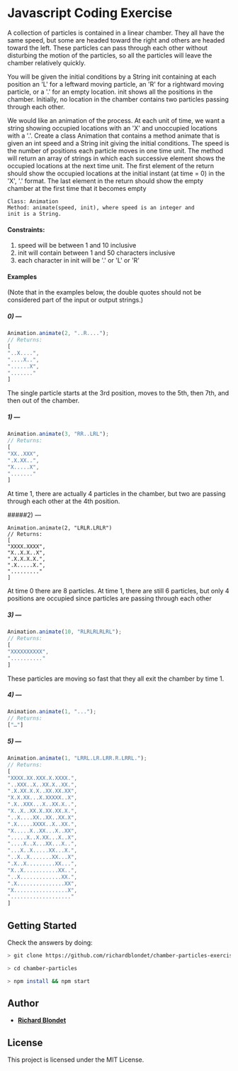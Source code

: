 # Javascript Coding Exercise

A collection of particles is contained in a linear chamber. They all have the same
speed, but some are headed toward the right and others are headed toward the left.
These particles can pass through each other without disturbing the motion of the
particles, so all the particles will leave the chamber relatively quickly.

You will be given the initial conditions by a String init containing at each position an 'L'
for a leftward moving particle, an 'R' for a rightward moving particle, or a '.' for an empty
location. init shows all the positions in the chamber. Initially, no location in the chamber
contains two particles passing through each other.

We would like an animation of the process. At each unit of time, we want a string showing
occupied locations with an 'X' and unoccupied locations with a '.'. Create a class Animation
that contains a method animate that is given an int speed and a String init giving the initial
conditions. The speed is the number of positions each particle moves in one time unit.
The method will return an array of strings in which each successive element shows the
occupied locations at the next time unit. The first element of the return should show the
occupied locations at the initial instant (at time = 0) in the 'X', '.' format. The last element
in the return should show the empty chamber at the first time that it becomes empty

```
Class: Animation
Method: animate(speed, init), where speed is an integer and
init is a String.
```

#### Constraints:
1. speed will be between 1 and 10 inclusive
2. init will contain between 1 and 50 characters inclusive
3. each character in init will be '.' or 'L' or 'R'

#### Examples

(Note that in the examples below, the double quotes should not be considered part of
the input or output strings.)

##### 0) —
```js
Animation.animate(2, "..R....");
// Returns:
[
"..X....",
"....X..",
"......X",
"......."
]
```
The single particle starts at the 3rd position, moves to the 5th, then 7th, and then out of
the chamber.

##### 1) —

```js
Animation.animate(3, "RR..LRL");
// Returns:
[
"XX..XXX",
".X.XX..",
"X.....X",
"......."
]
```
At time 1, there are actually 4 particles in the chamber, but two are passing through
each other at the 4th position.

#####2) —
```
Animation.animate(2, "LRLR.LRLR")
// Returns:
[
"XXXX.XXXX",
"X..X.X..X",
".X.X.X.X.",
".X.....X.",
"........."
]
```
At time 0 there are 8 particles. At time 1, there are still 6 particles, but only 4 positions
are occupied since particles are passing through each other

##### 3) —

```js
Animation.animate(10, "RLRLRLRLRL");
// Returns:
[
"XXXXXXXXXX",
".........."
]
```
These particles are moving so fast that they all exit the chamber by time 1.


##### 4) —

```js
Animation.animate(1, "...");
// Returns: 
["…"]
```
##### 5) —

```js 
Animation.animate(1, "LRRL.LR.LRR.R.LRRL.");
// Returns:
[
"XXXX.XX.XXX.X.XXXX.",
"..XXX..X..XX.X..XX.",
".X.XX.X.X..XX.XX.XX",
"X.X.XX...X.XXXXX..X",
".X..XXX...X..XX.X..",
"X..X..XX.X.XX.XX.X.",
"..X....XX..XX..XX.X",
".X.....XXXX..X..XX.",
"X.....X..XX...X..XX",
".....X..X.XX...X..X",
"....X..X...XX...X..",
"...X..X.....XX...X.",
"..X..X.......XX...X",
".X..X.........XX...",
"X..X...........XX..",
"..X.............XX.",
".X...............XX",
"X.................X",
"..................."
]
```

## Getting Started

Check the answers by doing:
```sh
> git clone https://github.com/richardblondet/chamber-particles-exercise.git chamber-particles

> cd chamber-particles

> npm install && npm start

```



## Author
* **[Richard Blondet](https://github.com/richardblondet/)** 


## License
This project is licensed under the MIT License.
